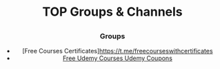 <div align="center">

# TOP Groups & Channels
##
###
####
#####

### Groups
- [Free Courses Certificates]https://t.me/freecourseswithcertificates
- [Free Udemy Courses Udemy Coupons](https://t.me/tutorialbar_udemy_coupons)


</div>
